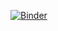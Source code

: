 

[![Binder](https://mybinder.org/badge_logo.svg)](https://mybinder.org/v2/gh/kristenqako/clas299/master)
